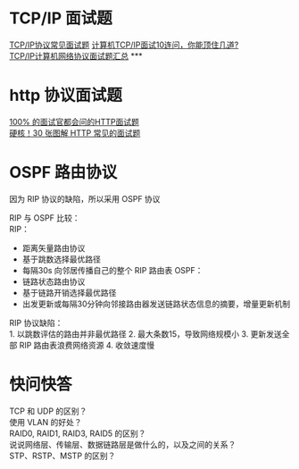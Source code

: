 # TCP/IP 面试题  
[TCP/IP协议常见面试题](https://blog.csdn.net/qq_41696018/article/details/124249818)
[计算机TCP/IP面试10连问，你能顶住几道?](https://zhuanlan.zhihu.com/p/357930679)  
[TCP/IP计算机网络协议面试题汇总](https://zhuanlan.zhihu.com/p/624875367) ***
  
  
# http 协议面试题  
[100% 的面试官都会问的HTTP面试题](https://zhuanlan.zhihu.com/p/135947893)  
[硬核！30 张图解 HTTP 常见的面试题](https://zhuanlan.zhihu.com/p/112010468)    
  
  
# OSPF 路由协议    
  
因为 RIP 协议的缺陷，所以采用 OSPF 协议  

RIP 与 OSPF 比较：  
RIP：  
* 距离矢量路由协议
* 基于跳数选择最优路径
* 每隔30s 向邻居传播自己的整个 RIP 路由表
OSPF：  
* 链路状态路由协议
* 基于链路开销选择最优路径
* 出发更新或每隔30分钟向邻接路由器发送链路状态信息的摘要，增量更新机制    
  
RIP 协议缺陷：  
	1. 以跳数评估的路由并非最优路径
	2. 最大条数15，导致网络规模小
	3. 更新发送全部 RIP 路由表浪费网络资源
	4. 收敛速度慢  
  
  
  
  
# 快问快答  
  
TCP 和 UDP 的区别？  
使用 VLAN 的好处？  
RAID0, RAID1, RAID3, RAID5 的区别？  
说说网络层、传输层、数据链路层是做什么的，以及之间的关系？  
STP、RSTP、MSTP 的区别？  


  

